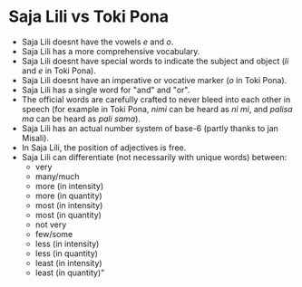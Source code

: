# Saja Lili vs Toki Pona

- Saja Lili doesnt have the vowels *e* and *o*.
- Saja Lili has a more comprehensive vocabulary.
- Saja Lili doesnt have special words to indicate the subject and object (*li* and *e* in Toki Pona).
- Saja Lili doesnt have an imperative or vocative marker (*o* in Toki Pona).
- Saja Lili has a single word for "and" and "or".
- The official words are carefully crafted to never bleed into each other in speech (for example in Toki Pona, *nimi* can be heard as *ni mi*, and *palisa ma* can be heard as *pali sama*).
- Saja Lili has an actual number system of base-6 (partly thanks to jan Misali).
- In Saja Lili, the position of adjectives is free.
- Saja Lili can differentiate (not necessarily with unique words) between:
	- very
	- many/much
	- more (in intensity)
	- more (in quantity)
	- most (in intensity)
	- most (in quantity)
	- not very
	- few/some
	- less (in intensity)
	- less (in quantity)
	- least (in intensity)
	- least (in quantity)"